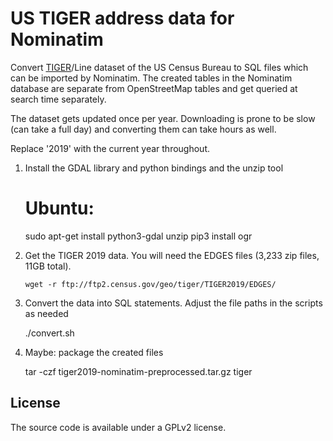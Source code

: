 US TIGER address data for Nominatim
===================================

Convert [TIGER](https://www.census.gov/geographies/mapping-files/time-series/geo/tiger-line-file.html)/Line dataset of the US Census Bureau to SQL files which can be imported by Nominatim. The created tables in the Nominatim database are separate from OpenStreetMap tables and get queried at search time separately.

The dataset gets updated once per year. Downloading is prone to be slow (can take a full day) and converting them can take hours as well.

Replace '2019' with the current year throughout.

  1. Install the GDAL library and python bindings and the unzip tool

        # Ubuntu:
        sudo apt-get install python3-gdal unzip
        pip3 install ogr

  2. Get the TIGER 2019 data. You will need the EDGES files
     (3,233 zip files, 11GB total).

         wget -r ftp://ftp2.census.gov/geo/tiger/TIGER2019/EDGES/

  3. Convert the data into SQL statements. Adjust the file paths in the scripts as needed

        ./convert.sh <input-path> <output-path>

  4. Maybe: package the created files
  
        tar -czf tiger2019-nominatim-preprocessed.tar.gz tiger


License
-------
The source code is available under a GPLv2 license.